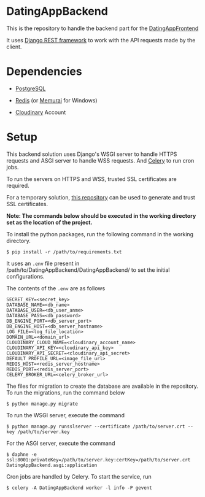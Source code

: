 # DatingAppBackend

This is the repository to handle the backend part for the [DatingAppFrontend](https://github.com/Noobron/DatingAppFrontend) 

It uses [Django REST framework](https://www.django-rest-framework.org/) to work with the API requests made by the client.

# Dependencies

- [PostgreSQL](https://www.postgresql.org/)

- [Redis](https://redis.io/) (or [Memurai](https://www.memurai.com/) for Windows)

- [Cloudinary](https://cloudinary.com/) Account

# Setup

This backend solution uses Django's WSGI server to handle HTTPS requests and ASGI server to handle WSS requests. And [Celery](https://docs.celeryproject.org/en/stable/) to run cron jobs.

To run the servers on HTTPS and WSS, trusted SSL certificates are required.

For a temporary solution, [this repository](https://github.com/RubenVermeulen/generate-trusted-ssl-certificate) can be used to generate and trust SSL certificates.

 
**Note: The commands below should be executed in the working directory set as the location of the project.**


To install the python packages, run the following command in the working directory.

```console
$ pip install -r /path/to/requirements.txt
```

It uses an ```.env``` file present in /path/to/DatingAppBackend/DatingAppBackend/ to set the initial configurations.

The contents of the ```.env``` are as follows

```
SECRET_KEY=<secret_key>
DATABASE_NAME=<db_name>
DATABASE_USER=<db_user_anme>
DATABASE_PASS=<db_password>
DB_ENGINE_PORT=<db_server_port>
DB_ENGINE_HOST=<db_server_hostname>
LOG_FILE=<log_file_location>
DOMAIN_URL=<domain_url>
CLOUDINARY_CLOUD_NAME=<cloudinary_account_name>
CLOUDINARY_API_KEY=<cloudinary_api_key>
CLOUDINARY_API_SECRET=<cloudinary_api_secret>
DEFAULT_PROFILE_URL=<image_file_url>
REDIS_HOST=<redis_server_hostname>
REDIS_PORT=<redis_server_port>
CELERY_BROKER_URL=<celery_broker_url>
```

The files for migration to create the database are available in the repository. To run the migrations, run the command below

```console
$ python manage.py migrate
```

To run the WSGI server, execute the command

```console
$ python manage.py runsslserver --certificate /path/to/server.crt --key /path/to/server.key
```

For the ASGI server, execute the command

```console
$ daphne -e ssl:8001:privateKey=/path/to/server.key:certKey=/path/to/server.crt DatingAppBackend.asgi:application 
```

Cron jobs are handled by Celery. To start the service, run 

```console
$ celery -A DatingAppBackend worker -l info -P gevent  
```


